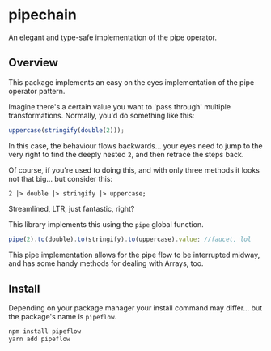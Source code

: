 # pipechain

An elegant and type-safe implementation of the pipe operator.

## Overview

This package implements an easy on the eyes implementation of the pipe operator pattern.

Imagine there's a certain value you want to 'pass through' multiple transformations.
Normally, you'd do something like this:

```ts
uppercase(stringify(double(2)));
```

In this case, the behaviour flows backwards... your eyes need to jump to the very right to find the deeply nested `2`, and then retrace the steps back.

Of course, if you're used to doing this, and with only three methods it looks not that big... but consider this:

```f#
2 |> double |> stringify |> uppercase;
```

Streamlined, LTR, just fantastic, right?

This library implements this using the `pipe` global function.

```ts
pipe(2).to(double).to(stringify).to(uppercase).value; //faucet, lol
```

This pipe implementation allows for the pipe flow to be interrupted midway, and has some handy methods for dealing with Arrays, too.

## Install

Depending on your package manager your install command may differ... but the package's name is `pipeflow`.

```bash
npm install pipeflow
yarn add pipeflow
```
